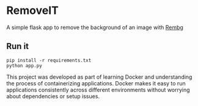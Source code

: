 # RemoveIT

A simple flask app to remove the background of an image with [Rembg](https://github.com/danielgatis/rembg)

## Run it

```
pip install -r requirements.txt
python app.py
```
This project was developed as part of learning Docker and understanding the process of containerizing applications. Docker makes it easy to run applications consistently across different environments without worrying about dependencies or setup issues.
